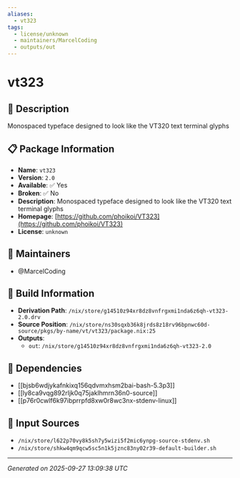 ```yaml
---
aliases:
  - vt323
tags:
  - license/unknown
  - maintainers/MarcelCoding
  - outputs/out
---
```


# vt323

## 📝 Description

Monospaced typeface designed to look like the VT320 text terminal glyphs

## 📋 Package Information

- **Name**: `vt323`
- **Version**: `2.0`
- **Available**: ✅ Yes
- **Broken**: ✅ No
- **Description**: Monospaced typeface designed to look like the VT320 text terminal glyphs
- **Homepage**: [https://github.com/phoikoi/VT323](https://github.com/phoikoi/VT323)
- **License**: `unknown`
## 👥 Maintainers

- @MarcelCoding


## 🔧 Build Information

- **Derivation Path**: `/nix/store/g14510z94xr8dz8vnfrgxmi1nda6z6qh-vt323-2.0.drv`
- **Source Position**: `/nix/store/ns30sqxb36k8jrds8z18rv96bpnwc60d-source/pkgs/by-name/vt/vt323/package.nix:25`
- **Outputs**:
  - `out`:  `/nix/store/g14510z94xr8dz8vnfrgxmi1nda6z6qh-vt323-2.0`

## 🔗 Dependencies

- [[bjsb6wdjykafnkixq156qdvmxhsm2bai-bash-5.3p3]]
- [[ly8ca9vqg892rljk0q75jaklhmrn36n0-source]]
- [[p76r0cwlf6k97ibprrpfd8xw0r8wc3nx-stdenv-linux]]

## 📁 Input Sources

- `/nix/store/l622p70vy8k5sh7y5wizi5f2mic6ynpg-source-stdenv.sh`
- `/nix/store/shkw4qm9qcw5sc5n1k5jznc83ny02r39-default-builder.sh`

---
*Generated on 2025-09-27 13:09:38 UTC*

